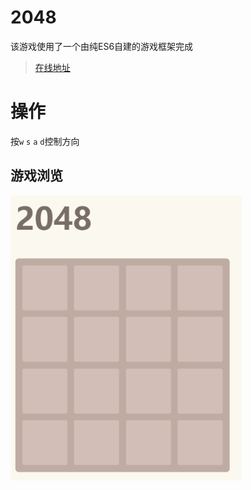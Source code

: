 # 2048

该游戏使用了一个由纯ES6自建的游戏框架完成

> [在线地址](http://106.53.84.52/game/2048/)
>

# 操作

按`w` `s` `a` `d`控制方向

## 游戏浏览

<img src="2048.gif" style="zoom:80%;" />